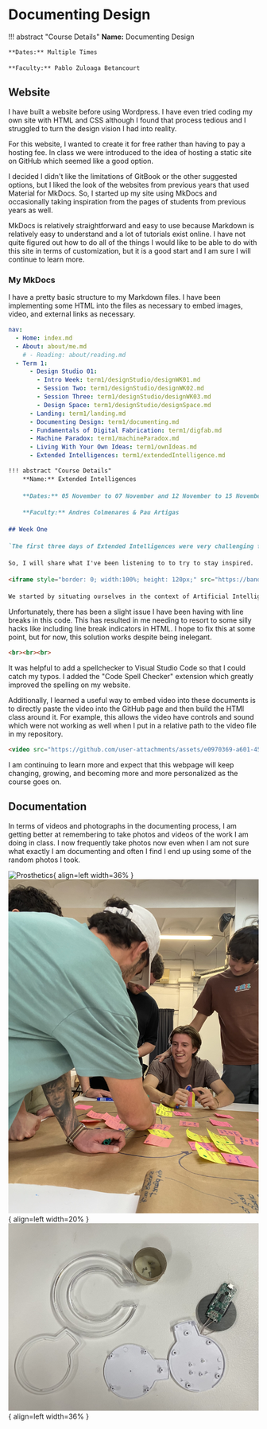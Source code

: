 # Documenting Design

!!! abstract "Course Details"
    **Name:** Documenting Design 

    **Dates:** Multiple Times

    **Faculty:** Pablo Zuloaga Betancourt

## Website 

I have built a website before using Wordpress. I have even tried coding my own site with HTML and CSS although I found that process tedious and I struggled to turn the design vision I had into reality. 

For this website, I wanted to create it for free rather than having to pay a hosting fee. In class we were introduced to the idea of hosting a static site on GitHub which seemed like a good option. 

I decided I didn't like the limitations of GitBook or the other suggested options, but I liked the look of the websites from previous years that used Material for MkDocs. So, I started up my site using MkDocs and occasionally taking inspiration from the pages of students from previous years as well. 

MkDocs is relatively straightforward and easy to use because Markdown is relatively easy to understand and a lot of tutorials exist online. I have not quite figured out how to do all of the things I would like to be able to do with this site in terms of customization, but it is a good start and I am sure I will continue to learn more. 

### My MkDocs 

I have a pretty basic structure to my Markdown files. I have been implementing some HTML into the files as necessary to embed images, video, and external links as necessary. 

``` yaml title="Navigation menu YAML"
nav:
  - Home: index.md
  - About: about/me.md
    # - Reading: about/reading.md
  - Term 1:
      - Design Studio 01:
        - Intro Week: term1/designStudio/designWK01.md
        - Session Two: term1/designStudio/designWK02.md
        - Session Three: term1/designStudio/designWK03.md
        - Design Space: term1/designStudio/designSpace.md
      - Landing: term1/landing.md
      - Documenting Design: term1/documenting.md
      - Fundamentals of Digital Fabrication: term1/digfab.md
      - Machine Paradox: term1/machineParadox.md
      - Living With Your Own Ideas: term1/ownIdeas.md
      - Extended Intelligences: term1/extendedIntelligence.md

```

``` markdown title="Top of Extended Intelligences Page Markdown example" linenums="1"
!!! abstract "Course Details"
    **Name:** Extended Intelligences 

    **Dates:** 05 November to 07 November and 12 November to 15 November 2024 

    **Faculty:** Andres Colmenares & Pau Artigas

## Week One 

`The first three days of Extended Intelligences were very challenging for me because the content of the class was fairly "doom and gloom" which may really have been a reflection of my own mental state during the week. The 2024 US election just happened and in the midst of a week talking about the detrimental side of Artificial Intelligence and the future we are rapidly heading for, it was just too much.` 

So, I will share what I've been listening to to try to stay inspired.

<iframe style="border: 0; width:100%; height: 120px;" src="https://bandcamp.com/EmbeddedPlayer/album=2205330591/size=large/bgcol=ffffff/linkcol=0687f5/tracklist=false/artwork=small/track=1798956047/transparent=true/" seamless><a href="https://gracepetrie.bandcamp.com/album/build-something-better">Build Something Better by Grace Petrie</a></iframe>

We started by situating ourselves in the context of Artificial Intelligence Systems. We tried to define the term 'Artificial Intelligence' and addresses the idea that it is many things and complicated to define. Within this complex context, the language we use to talk about AI matters. 
```

<!-- ![NavigationStructure](../images/term1/documenting/nav.png){ align=left width=100% }
![SampleCode](../images/term1/documenting/sampleCode.png){ align=left width=100% } -->

Unfortunately, there has been a slight issue I have been having with line breaks in this code. This has resulted in me needing to resort to some silly hacks like including line break indicators in HTML. I hope to fix this at some point, but for now, this solution works despite being inelegant.  

``` html
<br><br><br>
```

It was helpful to add a spellchecker to Visual Studio Code so that I could catch my typos. I added the "Code Spell Checker" extension which greatly improved the spelling on my website. 

Additionally, I learned a useful way to embed video into these documents is to directly paste the video into the GitHub page and then build the HTMl class around it. For example, this allows the video have controls and sound which were not working as well when I put in a relative path to the video file in my repository. 

``` html
<video src="https://github.com/user-attachments/assets/e0970369-a601-4505-973f-5b1ce7edbb6e" controls="controls" style="max-width: 100%;"></video>
```

I am continuing to learn more and expect that this webpage will keep changing, growing, and becoming more and more personalized as the course goes on. 

## Documentation 

In terms of videos and photographs in the documenting process, I am getting better at remembering to take photos and videos of the work I am doing in class. I now frequently take photos now even when I am not sure what exactly I am documenting and often I find I end up using some of the random photos I took. 

![Prosthetics](../images/term1/documenting/IMG_4322.jpeg){ align=left width=36% }
![CollectiveDS](../images/term1/documenting/IMG_4465.jpeg){ align=left width=20% }
![QiCharger](../images/term1/documenting/IMG_4503.jpeg){ align=left width=36% }
